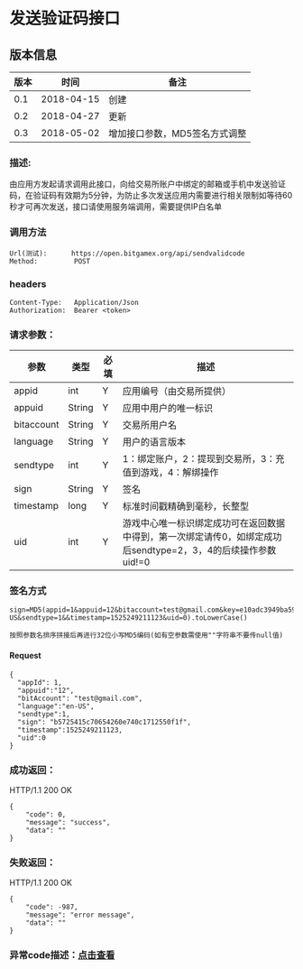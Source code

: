 # 发送验证码接口

## 版本信息
版本 | 时间 |   备注
-- | -- |   --
0.1 | 2018-04-15|创建
0.2|2018-04-27|更新
0.3|2018-05-02|增加接口参数，MD5签名方式调整

### 描述:
由应用方发起请求调用此接口，向给交易所账户中绑定的邮箱或手机中发送验证码，在验证码有效期为5分钟，为防止多次发送应用内需要进行相关限制如等待60秒才可再次发送，接口请使用服务端调用，需要提供IP白名单


### 调用方法

``` 
Url(测试):      https://open.bitgamex.org/api/sendvalidcode
Method:         POST

```
### headers

``` 
Content-Type:   Application/Json
Authorization:  Bearer <token>    

```
### 请求参数：


 参数           |     类型        |必填| 描述         
------------ |     -------------|--|         -----------
 appid    |   int |Y|   应用编号（由交易所提供）
 appuid   |   String  |Y|   应用中用户的唯一标识
 bitaccount    | String    |Y| 交易所用户名
 language   |   String  |Y|   用户的语言版本
 sendtype   |   int |Y |1：绑定账户，2：提现到交易所，3：充值到游戏，4：解绑操作
 sign     | String        |Y| 签名
 timestamp|long|Y|标准时间戳精确到毫秒，长整型
 uid    |int    |Y|游戏中心唯一标识绑定成功可在返回数据中得到，第一次绑定请传0，如绑定成功后sendtype=2，3，4的后续操作参数uid!=0
 
 
 ### 签名方式
 ```
 sign=MD5(appid=1&appuid=12&bitaccount=test@gmail.com&key=e10adc3949ba59abbe56e057f20f883e&language=en-US&sendtype=1&&timestamp=1525249211123&uid=0).toLowerCase()
 
 按照参数名排序拼接后再进行32位小写MD5编码(如有空参数需使用""字符串不要传null值)
 ```
#### Request
  ```
 {
    "appId": 1,
    "appuid":"12",
    "bitAccount": "test@gmail.com",
    "language":"en-US",
    "sendtype":1,
    "sign": "b5725415c70654260e740c1712550f1f",
    "timestamp":1525249211123,
    "uid":0
 }
  ```

### 成功返回：
HTTP/1.1 200 OK
```
{
    "code": 0,
    "message": "success",
    "data": ""
}
```
### 失败返回：
HTTP/1.1 200 OK
``` 
{
    "code": -987,
    "message": "error message",
    "data": ""
}
```

### 异常code描述：[点击查看](https://github.com/BitGameEN/OpenAPI/blob/master/BitGame%E6%B8%B8%E6%88%8F%E5%AF%B9%E6%8E%A5%E6%96%87%E6%A1%A3.md)
